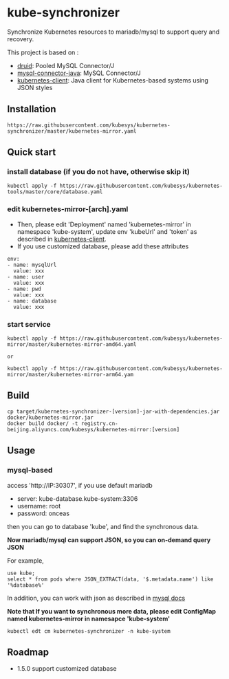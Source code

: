 # kube-synchronizer

Synchronize Kubernetes resources to mariadb/mysql to support query and recovery.

This project is based on :

- [druid](https://github.com/alibaba/druid): Pooled MySQL Connector/J
- [mysql-connector-java](https://github.com/mysql/mysql-connector-j): MySQL Connector/J
- [kubernetes-client](https://github.com/kubesys/kubernetes-client): Java client for Kubernetes-based systems using JSON styles

## Installation

```
https://raw.githubusercontent.com/kubesys/kubernetes-synchronizer/master/kubernetes-mirror.yaml
```



## Quick start

### install database (if you do not have, otherwise skip it)

```
kubectl apply -f https://raw.githubusercontent.com/kubesys/kubernetes-tools/master/core/database.yaml
```

### edit kubernetes-mirror-[arch].yaml

- Then, please edit 'Deployment' named 'kubernetes-mirror' in namespace 'kube-system', update env 'kubeUrl' and 'token' as described in [kubernetes-client](https://github.com/kubesys/kubernetes-client).
- If you use customized database, please add these attributes

```
env:
- name: mysqlUrl
  value: xxx
- name: user
  value: xxx
- name: pwd
  value: xxx
- name: database
  value: xxx
```

### start service

```
kubectl apply -f https://raw.githubusercontent.com/kubesys/kubernetes-mirror/master/kubernetes-mirror-amd64.yaml

or 

kubectl apply -f https://raw.githubusercontent.com/kubesys/kubernetes-mirror/master/kubernetes-mirror-arm64.yam
```

## Build

```
cp target/kubernetes-synchronizer-[version]-jar-with-dependencies.jar docker/kubernetes-mirror.jar
docker build docker/ -t registry.cn-beijing.aliyuncs.com/kubesys/kubernetes-mirror:[version]
```

## Usage

### mysql-based 

access 'http://IP:30307', if you use default mariadb

- server: kube-database.kube-system:3306
- username: root
- password: onceas


then you can go to database 'kube', and find the synchronous data. 


**Now mariadb/mysql can support JSON, so you can on-demand query JSON** 


For example, 

```
use kube;
select * from pods where JSON_EXTRACT(data, '$.metadata.name') like '%database%'
```

In addition, you can work with json as described in [mysql docs](https://dev.mysql.com/doc/refman/8.0/en/json-search-functions.html)

**Note that If you want to synchronous more data, please edit ConfigMap named kubernetes-mirror in namesapce 'kube-system'** 
```
kubectl edt cm kubernetes-synchronizer -n kube-system
```

## Roadmap

- 1.5.0 support customized database

